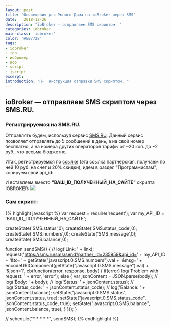 ```yaml
---
layout: post
title: "Оповещения для Умного Дома на ioBroker через SMS"
date:   2018-12-26
description: "ioBroker — отправляем SMS скриптом. "
categories: iobroker
main-class: 'iobroker'
color: '#EB7728'
tags:
- iobroker
- iob
- иоброкер
- иоб
- script
- jscript 
excerpt:
introduction: "📝-  инструкция отправки SMS скриптом. "
---
```


## ioBroker — отправляем SMS скриптом через SMS.RU. 
### Регистрируемся на SMS.RU.


Отправлять будем, используя сервис [SMS.RU][1]. Данный сервис позволяет отправлять до 5 сообщений в день, а на свой номер бесплатно, а на номера других операторов тарифы от ~20 коп. до ~2 руб., что весьма бюджетно.

Итак, регистрируемся по [ссылке][1] (эта ссылка партнерская, получаем по ней 10 руб. на счет и 20% скидки), идем в раздел "Программистам", копируем свой api_id:

И вставляем вместо **"ВАШ_ID_ПОЛУЧЕННЫЙ_НА_САЙТЕ"** скрипта IOBROKER:
![][2]

### Сам скрипт:


{% highlight javascript %}
var request = require('request');
var my_API_ID = 'ВАШ_ID_ПОЛУЧЕННЫЙ_НА_САЙТЕ';

createState('SMS.status',0);
createState('SMS.status_code',0);
createState('SMS.numbers',0);
createState('SMS.message',0);
createState('SMS.balance',0);


function sendSMS() {
    // log('Link: ' + link);
    request('https://sms.ru/sms/send?partner_id=235959&api_id=' + my_API_ID + '&to=' + getState("javascript.0.SMS.numbers").val + '&msg=' + encodeURIComponent(getState("javascript.0.SMS.message").val) + '&json=1', cb(function(error, response, body) {
        if(error) log('Problem with request: ' + error, 'error');
        else {
            var jsonContent = JSON.parse(body);
            // log('Body: ' + body);
            // log('Status: ' + jsonContent.status);
            // log('Status_code: ' + jsonContent.status_code);
            // log('Balance: ' + jsonContent.balance);
            setState("javascript.0.SMS.status", jsonContent.status, true);
            setState("javascript.0.SMS.status_code", jsonContent.status_code, true);
            setState("javascript.0.SMS.balance", jsonContent.balance, true);
            }
    }));
}

// schedule("* * * * *", sendSMS);
{% endhighlight %}

[1]: http://smart2promo.sms.ru/
[2]: /assets/image/pooh063/smsru.png
[3]: /assets/image/pooh063/
[4]: /assets/image/pooh063/
[5]: /assets/image/pooh063/

